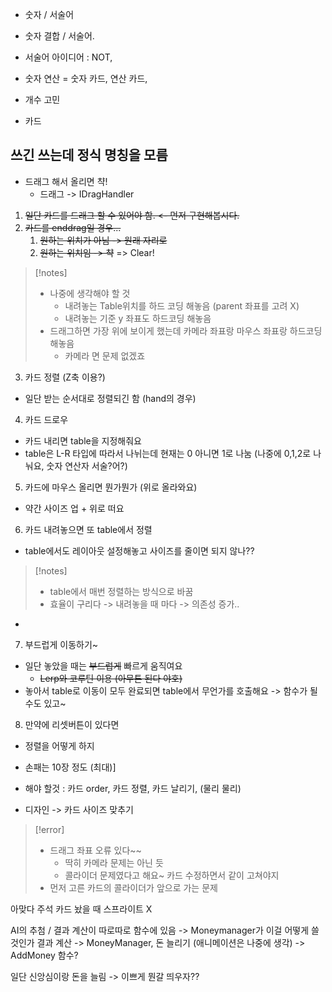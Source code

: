 
- 숫자 / 서술어
- 숫자 결합 / 서술어.
- 서술어 아이디어 : NOT, 
- 숫자 연산 = 숫자 카드, 연산 카드, 
- 개수 고민

- 카드 


쓰긴 쓰는데 정식 명칭을 모름
- 


- 드래그 해서 올리면 챡!
	- 드래그 -> IDragHandler

1. ~~일단 카드를 드래그 할 수 있어야 함. <- 먼저 구현해봅시다.~~
2. ~~카드를 enddrag일 경우...~~
	1. ~~원하는 위치가 아님 -> 원래 자리로~~
	2. ~~원하는 위치임 -> 챡~~
=> Clear!

> [!notes]
> - 나중에 생각해야 할 것
> 	- 내려놓는 Table위치를 하드 코딩 해놓음 (parent 좌표를 고려 X)
> 	- 내려놓는 기준 y 좌표도 하드코딩 해놓음
> - 드래그하면 가장 위에 보이게 했는데 카메라 좌표랑 마우스 좌표랑 하드코딩 해놓음
> 	- 카메라 면 문제 없겠죠

3. 카드 정렬 (Z축 이용?)

- 일단 받는 순서대로 정렬되긴 함 (hand의 경우)


4. 카드 드로우

- 카드 내리면 table을 지정해줘요 
- table은 L-R 타입에 따라서 나뉘는데 현재는 0 아니면 1로 나눔 (나중에 0,1,2로 나눠요, 숫자 연산자 서술?어?)

5. 카드에 마우스 올리면 뭔가뭔가 (위로 올라와요)

- 약간 사이즈 업 + 위로 떠요

6. 카드 내려놓으면 또 table에서 정렬

- table에서도 레이아웃 설정해놓고 사이즈를 줄이면 되지 않나??

> [!notes]
> - table에서 매번 정렬하는 방식으로 바꿈
> - 효율이 구리다 -> 내려놓을 때 마다 -> 의존성 증가..

- 

7. 부드럽게 이동하기~

- 일단 놓았을 때는 ~~부드럽게~~  빠르게 움직여요
	- ~~Lerp와 코루틴 이용 (아무튼 된다 야호)~~
- 놓아서 table로 이동이 모두 완료되면 table에서 무언가를 호출해요 -> 함수가 될 수도 있고~

8. 만약에 리셋버튼이 있다면

- 정렬을 어떻게 하지

- 손패는 10장 정도 (최대)]
- 해야 할것 : 카드 order, 카드 정렬, 카드 날리기, (물리 물리)

- 디자인 -> 카드 사이즈 맞추기

> [!error]
> - 드래그 좌표 오류 있다~~
> 	- 딱히 카메라 문제는 아닌 듯
> 	- 콜라이더 문제였다고 해요~ 카드 수정하면서 같이 고쳐야지
> - 먼저 고른 카드의 콜라이더가 앞으로 가는 문제

아맞다 주석
카드 놨을 때 스프라이트 X

AI의 추첨 / 결과 계산이 따로따로 함수에 있음
-> Moneymanager가 이걸 어떻게 쓸 것인가
결과 계산 -> MoneyManager, 돈 늘리기 (애니메이션은 나중에 생각) -> AddMoney 함수?

일단 신앙심이랑 돈을 늘림 -> 이쁘게 뭔갈 띄우자??